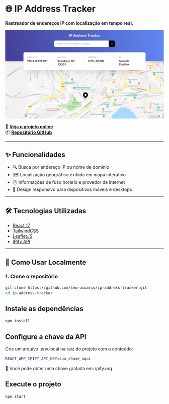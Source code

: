 # 🌐 IP Address Tracker

**Rastreador de endereços IP com localização em tempo real.**

![Imagem Ilustrativa](design/desktop-design.jpg)

🔗 [**Veja o projeto online**](https://ip-address-tracker-master-wine.vercel.app/)  
📦 [**Repositório GitHub**](https://github.com/alisonschatz/ip-address-tracker)

---

## ✨ Funcionalidades

- 🔍 Busca por endereço IP ou nome de domínio  
- 🗺️ Localização geográfica exibida em mapa interativo  
- 🕐 Informações de fuso horário e provedor de internet  
- 📱 Design responsivo para dispositivos móveis e desktops  

---

## 🛠️ Tecnologias Utilizadas

- [React 17](https://reactjs.org/)  
- [TailwindCSS](https://tailwindcss.com/)  
- [LeafletJS](https://leafletjs.com/)  
- [IPify API](https://www.ipify.org/)

---

## 🚀 Como Usar Localmente

### 1. Clone o repositório

```bash
git clone https://github.com/seu-usuario/ip-address-tracker.git
cd ip-address-tracker
```

## Instale as dependências
```bash
npm install
```

## Configure a chave da API
Crie um arquivo .env.local na raiz do projeto com o conteúdo:

```bash
REACT_APP_IPIFY_API_KEY=sua_chave_aqui
```
🔑 Você pode obter uma chave gratuita em: ipify.org

## Execute o projeto
```bash
npm start
```
